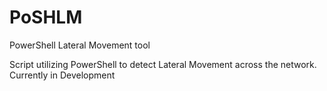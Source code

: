 # PoSHLM
PowerShell Lateral Movement tool

Script utilizing PowerShell to detect Lateral Movement across the network.
Currently in Development
